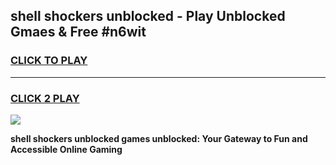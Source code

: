 
## shell shockers unblocked - Play Unblocked Gmaes & Free #n6wit
<h3>
<a href="https://premium.freeplayer.one?title=shell_shockers_unblocked&ref=03M">CLICK TO PLAY</a></h3>
<hr>

<h3>
<a href="https://premium.freeplayer.one?title=shell_shockers_unblocked&ref=03M">CLICK 2 PLAY</a>
  
</h3>

<a href="https://premium.freeplayer.one?title=shell_shockers_unblocked&ref=03M"><img src="https://clearcache.store/games.png"></a>


**shell shockers unblocked games unblocked: Your Gateway to Fun and Accessible Online Gaming**
